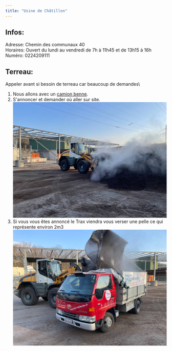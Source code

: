 ```yaml
---
title: "Usine de Châtillon"
---
```


## Infos:
Adresse: Chemin des communaux 40\
Horaires: Ouvert du lundi au vendredi de 7h à 11h45 et de 13h15 à 16h\
Numéro: 0224209111 

## Terreau:
Appeler avant si besoin de terreau car beaucoup de demandes\
1. Nous allons avec un [camion benne](notes/equipements/vehicules/C_CamionsBenne.md).
2. S'annoncer et demander où aller sur site.
![I-usineChatillon-2](/notes/images/i_espacesVerts/i_usine_chatillon/I-usineChatillon-2.jpg)
3. Si vous vous êtes annoncé le Trax viendra vous verser une pelle ce qui représente environ 2m3
![I-usineChatillon-3](/notes/images/i_espacesVerts/i_usine_chatillon/I-usineChatillon-3.jpg)